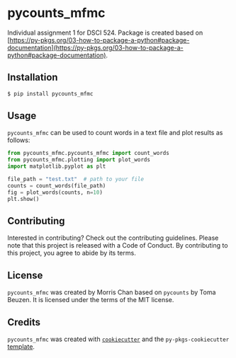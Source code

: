 # pycounts_mfmc

Individual assignment 1 for DSCI 524. Package is created based on [https://py-pkgs.org/03-how-to-package-a-python#package-documentation](https://py-pkgs.org/03-how-to-package-a-python#package-documentation).

## Installation

```bash
$ pip install pycounts_mfmc
```

## Usage

`pycounts_mfmc` can be used to count words in a text file and plot results
as follows:

```python
from pycounts_mfmc.pycounts_mfmc import count_words
from pycounts_mfmc.plotting import plot_words
import matplotlib.pyplot as plt

file_path = "test.txt"  # path to your file
counts = count_words(file_path)
fig = plot_words(counts, n=10)
plt.show()
```

## Contributing

Interested in contributing? Check out the contributing guidelines. Please note that this project is released with a Code of Conduct. By contributing to this project, you agree to abide by its terms.

## License

`pycounts_mfmc` was created by Morris Chan based on `pycounts` by Toma Beuzen. It is licensed under the terms of the MIT license.

## Credits

`pycounts_mfmc` was created with [`cookiecutter`](https://cookiecutter.readthedocs.io/en/latest/) and the `py-pkgs-cookiecutter` [template](https://github.com/py-pkgs/py-pkgs-cookiecutter).
